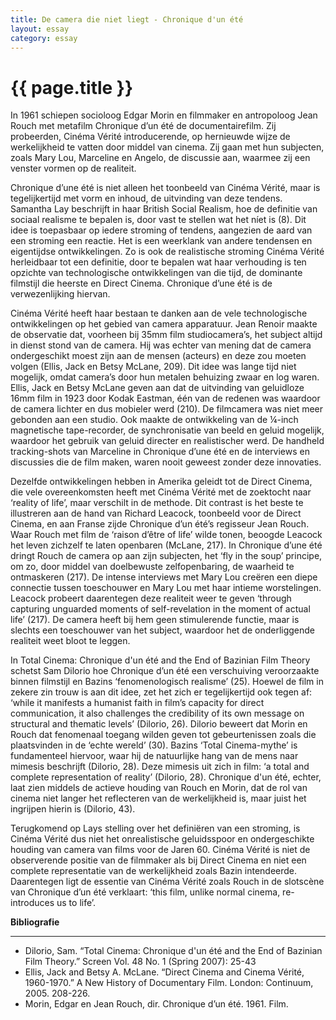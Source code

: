 ```yaml
---
title: De camera die niet liegt - Chronique d'un été
layout: essay
category: essay
---
```


# {{ page.title }}

In 1961 schiepen socioloog Edgar Morin en filmmaker en antropoloog Jean Rouch met metafilm Chronique d’un été de documentairefilm. Zij probeerden, Cinéma Vérité introducerende, op hernieuwde wijze de werkelijkheid te vatten door middel van cinema. Zij gaan met hun subjecten, zoals Mary Lou, Marceline en Angelo, de discussie aan, waarmee zij een venster vormen op de realiteit.

Chronique d’une été is niet alleen het toonbeeld van Cinéma Vérité, maar is tegelijkertijd met vorm en inhoud, de uitvinding van deze tendens. Samantha Lay beschrijft in haar British Social Realism, hoe de definitie van sociaal realisme te bepalen is, door vast te stellen wat het níet is (8). Dit idee is toepasbaar op iedere stroming of tendens, aangezien de aard van een stroming een reactie. Het is een weerklank van andere tendensen en eigentijdse ontwikkelingen. Zo is ook de realistische stroming Cinéma Vérité herleidbaar tot een definitie, door te bepalen wat haar verhouding is ten opzichte van technologische ontwikkelingen van die tijd, de dominante filmstijl die heerste en Direct Cinema. Chronique d’une été is de verwezenlijking hiervan.

Cinéma Vérité heeft haar bestaan te danken aan de vele technologische ontwikkelingen op het gebied van camera apparatuur. Jean Renoir maakte de observatie dat, voorheen bij 35mm film studiocamera’s, het subject altijd in dienst stond van de camera. Hij was echter van mening dat de camera ondergeschikt moest zijn aan de mensen (acteurs) en deze zou moeten volgen (Ellis, Jack en Betsy McLane, 209). Dit idee was lange tijd niet mogelijk, omdat camera’s door hun metalen behuizing zwaar en log waren. Ellis, Jack en Betsy McLane geven aan dat de uitvinding van geluidloze 16mm film in 1923 door Kodak Eastman, één van de redenen was waardoor de camera lichter en dus mobieler werd (210). De filmcamera was niet meer gebonden aan een studio. Ook maakte de ontwikkeling van de ¼-inch magnetische tape-recorder, de synchronisatie van beeld en geluid mogelijk, waardoor het gebruik van geluid directer en realistischer werd. De handheld tracking-shots van Marceline in Chronique d’une été en de interviews en discussies die de film maken, waren nooit geweest zonder deze innovaties. 

Dezelfde ontwikkelingen hebben in Amerika geleidt tot de Direct Cinema, die vele overeenkomsten heeft met Cinéma Vérité met de zoektocht naar ‘reality of life’, maar verschilt in de methode. Dit contrast is het beste te illustreren aan de hand van Richard Leacock, toonbeeld voor de Direct Cinema, en aan Franse zijde Chronique d’un été’s regisseur Jean Rouch. Waar Rouch met film de ‘raison d’être of life’ wilde tonen, beoogde Leacock het leven zichzelf te laten openbaren (McLane, 217). In Chronique d’une été dringt Rouch de camera op aan zijn subjecten, het ‘fly in the soup’ principe, om zo, door middel van doelbewuste zelfopenbaring, de waarheid te ontmaskeren (217). De intense interviews met Mary Lou creëren een diepe connectie tussen toeschouwer en Mary Lou met haar intieme worstelingen. Leacock probeert daarentegen deze realiteit weer te geven ‘through capturing unguarded moments of self-revelation in the moment of actual life’ (217). De camera heeft bij hem geen stimulerende functie, maar is slechts een toeschouwer van het subject, waardoor het de onderliggende realiteit weet bloot te leggen. 

In Total Cinema: Chronique d'un été and the End of Bazinian Film Theory schetst Sam Dilorio hoe Chronique d’un été een verschuiving veroorzaakte binnen filmstijl en Bazins ‘fenomenologisch realisme’ (25). Hoewel de film in zekere zin trouw is aan dit idee, zet het zich er tegelijkertijd ook tegen af: ‘while it manifests a humanist faith in film’s capacity for direct communication, it also challenges the credibility of its own message on structural and thematic levels’ (Dilorio, 26).  Dilorio  beweert dat Morin en Rouch dat fenomenaal toegang wilden geven tot gebeurtenissen zoals die plaatsvinden in de ‘echte wereld’ (30). Bazins ‘Total Cinema-mythe’ is fundamenteel hiervoor, waar hij de natuurlijke hang van de mens naar mimesis beschrijft (Dilorio, 28). Deze mimesis uit zich in film: ‘a total and complete representation of reality’ (Dilorio, 28).  Chronique d'un été, echter, laat zien middels de actieve houding van Rouch en Morin, dat de rol van cinema niet langer het reflecteren van de werkelijkheid is, maar juist het ingrijpen hierin is (Dilorio, 43). 

Terugkomend op Lays stelling over het definiëren van een stroming, is Cinéma Vérité dus niet het onrealistische geluidsspoor en ondergeschikte houding van camera van films voor de Jaren 60. Cinéma Vérité is niet de observerende positie van de filmmaker als bij Direct Cinema en niet een complete representatie van de werkelijkheid zoals Bazin intendeerde. Daarentegen ligt de essentie van Cinéma Vérité zoals Rouch in de slotscène van Chronique d’un été verklaart: ‘this film, unlike normal cinema, re-introduces us to life’. 

**Bibliografie**

---

- Dilorio, Sam. “Total Cinema: Chronique d'un été and the End of Bazinian Film Theory.” Screen Vol. 48 No. 1 (Spring 2007): 25-43
- Ellis, Jack and Betsy A. McLane. “Direct Cinema and Cinema Vérité, 1960-1970.” A New History of Documentary Film. London: Continuum, 2005. 208-226.
- Morin, Edgar en Jean Rouch, dir. Chronique d’un été. 1961. Film.